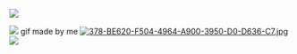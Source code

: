 ![](https://komarev.com/ghpvc/?username=connieboolynski&abbreviated=true)

![](https://img1.picmix.com/output/pic/normal/3/3/9/8/12228933_96f0c.gif) gif made by me
[![378-BE620-F504-4964-A900-3950-D0-D636-C7.jpg](https://i.postimg.cc/8CrhPdCH/378-BE620-F504-4964-A900-3950-D0-D636-C7.jpg)](https://postimg.cc/3yYytvm4)
![](https://i.ibb.co/ZdG46Gj/image-2024-12-06-112614204.png)
